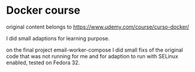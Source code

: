 # Docker course
original content belongs to https://www.udemy.com/course/curso-docker/

I did small adaptions for learning purpose.

on the final project email-worker-compose I did small fixs of the original code that was not running for me and for adaption to run with SELinux enabled, tested on Fedora 32.
